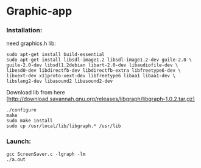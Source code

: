 # Graphic-app  
  
### Installation:  
  need graphics.h lib:
  ```
  sudo apt-get install build-essential
  sudo apt-get install libsdl-image1.2 libsdl-image1.2-dev guile-2.0 \
guile-2.0-dev libsdl1.2debian libart-2.0-dev libaudiofile-dev \
libesd0-dev libdirectfb-dev libdirectfb-extra libfreetype6-dev \
libxext-dev x11proto-xext-dev libfreetype6 libaa1 libaa1-dev \
libslang2-dev libasound2 libasound2-dev
  ```  
  Download lib from here [http://download.savannah.gnu.org/releases/libgraph/libgraph-1.0.2.tar.gz]
  ```
  ./configure
  make
  sudo make install
  sudo cp /usr/local/lib/libgraph.* /usr/lib
  ```
  
### Launch: 
  ```
  gcc ScreenSaver.c -lgraph -lm
  ./a.out
  ```
